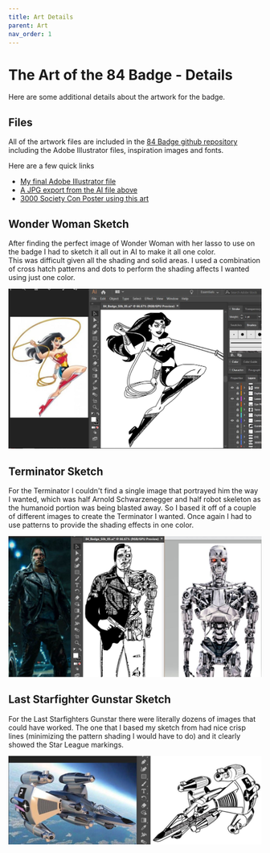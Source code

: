 ```yaml
---
title: Art Details
parent: Art
nav_order: 1
---
```


# The Art of the 84 Badge - Details

Here are some additional details about the artwork for the badge.

## Files

All of the artwork files are included in the [84 Badge github repository](https://github.com/gowenrw/84_Badge) including the Adobe Illustrator files, inspiration images and fonts.

Here are a few quick links
*  [My final Adobe Illustrator file](https://github.com/gowenrw/84_Badge/blob/master/art/84_Badge_Silk_05.ai)
*  [A JPG export from the AI file above](https://github.com/gowenrw/84_Badge/blob/master/art/84_Badge_Silk_05_without_edges.jpg)
*  [3000 Society Con Poster using this art](https://github.com/gowenrw/84_Badge/blob/master/art/3000_Society_Con_Poster.jpg)

## Wonder Woman Sketch

After finding the perfect image of Wonder Woman with her lasso to use on the badge I had to sketch it all out in AI to make it all one color.  
This was difficult given all the shading and solid areas.
I used a combination of cross hatch patterns and dots to perform the shading affects I wanted using just one color.

![WW_Sketch](Art_WW.JPG)

## Terminator Sketch

For the Terminator I couldn't find a single image that portrayed him the way I wanted, which was half Arnold Schwarzenegger and half robot skeleton as the humanoid portion was being blasted away.
So I based it off of a couple of different images to create the Terminator I wanted.
Once again I had to use patterns to provide the shading effects in one color.

![WW_Sketch](Art_Terminator.JPG)

## Last Starfighter Gunstar Sketch

For the Last Starfighters Gunstar there were literally dozens of images that could have worked.
The one that I based my sketch from had nice crisp lines (minimizing the pattern shading I would have to do) and it clearly showed the Star League markings.

![Gunstar_Sketch](Art_Gunstar.JPG)

